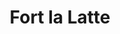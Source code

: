 ---
guid: "a1d296acc31f"
title: "Fort la Latte"
latlng: "48.668335, -2.284828"
youtubeId: "XPjX1I2MLTU" 
---